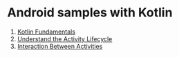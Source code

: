 # Android samples with Kotlin
1. [Kotlin Fundamentals](https://github.com/luischang/KotlinFundamentals)
2. [Understand the Activity Lifecycle](https://github.com/luischang/Lifecycle)
3. [Interaction Between Activities](https://github.com/luischang/InteractionActivities)

